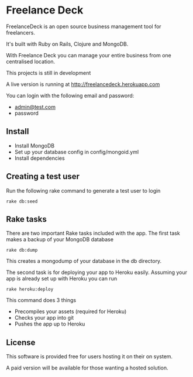 # Freelance Deck 

FreelanceDeck is an open source business management tool for freelancers.

It's built with Ruby on Rails, Clojure and MongoDB.

With Freelance Deck you can manage your entire business from one centralised location.

This projects is still in development

A live version is running at http://freelancedeck.herokuapp.com

You can login with the following email and password: 

+ admin@test.com 
+ password

## Install

+ Install MongoDB
+ Set up your database config in config/mongoid.yml
+ Install dependencies

## Creating a test user

Run the following rake command to generate a test user to login

    rake db:seed


## Rake tasks

There are two important Rake tasks included with the app. The first task makes a backup of your MongoDB database

    rake db:dump

This creates a mongodump of your database in the db directory.

The second task is for deploying your app to Heroku easily. Assuming your app is already set up with Heroku you can run

    rake heroku:deploy

This command does 3 things

+ Precompiles your assets (required for Heroku)
+ Checks your app into git
+ Pushes the app up to Heroku

## License 

This software is provided free for users hosting it on their on system. 

A paid version will be available for those wanting a hosted solution.

